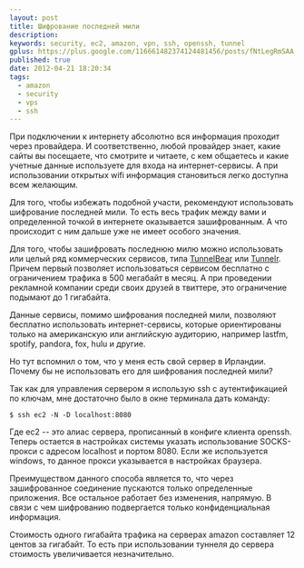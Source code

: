 ```yaml
---
layout: post
title: Шифрование последней мили
description: 
keywords: security, ec2, amazon, vpn, ssh, openssh, tunnel
gplus: https://plus.google.com/116661482374124481456/posts/fNtLegRmSAA
published: true
date: 2012-04-21 18:20:34
tags:
  - amazon
  - security
  - vps
  - ssh
---
```


При подключении к интернету абсолютно вся информация проходит через провайдера. И соответственно, любой провайдер знает, какие сайты вы посещаете, что смотрите и читаете, с кем общаетесь и какие учетные данные используете для входа на интернет-сервисы. А при использовании открытых wifi информация становиться легко доступна всем желающим.

Для того, чтобы избежать подобной участи, рекомендуют использовать шифрование последней мили. То есть весь трафик между вами и определенной точкой в интернете оказывается зашифрованным. А что происходит с ним дальше уже не имеет особого значения.

Для того, чтобы зашифровать последнюю милю можно использовать или целый ряд коммерческих сервисов, типа [TunnelBear](http://www.tunnelbear.com/ "TunnelBear Homepage") или [Tunnelr](https://www.tunnelr.com/ "Tunnelr VPN Service Provider"). Причем первый позволяет использоваться сервисом бесплатно с ограничением трафика в 500 мегабайт в месяц. А при проведении рекламной компании среди своих друзей в твиттере, это ограничение подымают до 1 гигабайта. 

Данные сервисы, помимо шифрования последней мили, позволяют бесплатно использовать интернет-сервисы, которые ориентированы только на американскую или английскую аудиторию, например lastfm, spotify, pandora, fox, hulu и другие.

Но тут вспомнил о том, что у меня есть свой сервер в Ирландии. Почему бы не использовать его для шифрования последней мили?

Так как для управления сервером я использую ssh с аутентификацией по ключам, мне достаточно было в окне терминала дать команду:

    $ ssh ec2 -N -D localhost:8080

Где ec2 -- это алиас сервера, прописанный в конфиге клиента openssh. Теперь остается в настройках системы указать использование SOCKS-прокси с адресом localhost и портом 8080. Если же используется windows, то данное прокси указывается в настройках браузера.

Преимуществом данного способа является то, что через зашифрованное соединение пускаются только определенные приложения. Все остальное работает без изменения, напрямую. В связи с чем шифрованию подвергается только конфиденциальная информация.

Стоимость одного гигабайта трафика на серверах amazon составляет 12 центов за гигабайт. То есть при использовании туннеля до сервера стоимость увеличивается незначительно.